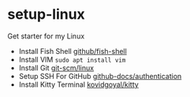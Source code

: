 # setup-linux
Get starter for my Linux 
- Install Fish Shell 
[github/fish-shell](https://github.com/fish-shell/fish-shell)
- Install VIM
`sudo apt install vim`
- Install Git
[git-scm/linux](https://git-scm.com/download/linux)
- Setup SSH For GitHub
[github-docs/authentication](https://docs.github.com/en/authentication/connecting-to-github-with-ssh/generating-a-new-ssh-key-and-adding-it-to-the-ssh-agent)
- Install Kitty Terminal
[kovidgoyal/kitty](https://sw.kovidgoyal.net/kitty/binary/#desktop-integration-on-linux)
